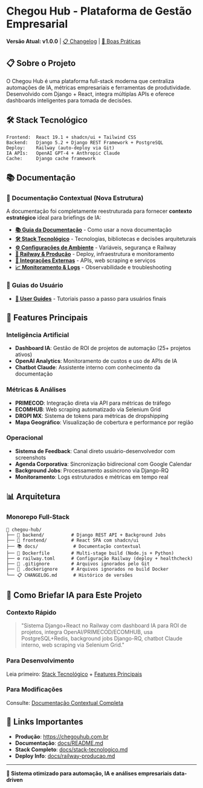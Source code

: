 # Chegou Hub - Plataforma de Gestão Empresarial

**Versão Atual: v1.0.0** | [📋 Changelog](CHANGELOG.md) | [📌 Boas Práticas](docs/boaspraticas.md)

## 📋 Sobre o Projeto

O Chegou Hub é uma plataforma full-stack moderna que centraliza automações de IA, métricas empresariais e ferramentas de produtividade. Desenvolvido com Django + React, integra múltiplas APIs e oferece dashboards inteligentes para tomada de decisões.

## 🛠️ Stack Tecnológico

```
Frontend:  React 19.1 + shadcn/ui + Tailwind CSS
Backend:   Django 5.2 + Django REST Framework + PostgreSQL
Deploy:    Railway (auto-deploy via Git)
IA APIs:   OpenAI GPT-4 + Anthropic Claude
Cache:     Django cache framework
```

## 📚 Documentação

### 🎯 **Documentação Contextual** (Nova Estrutura)
A documentação foi completamente reestruturada para fornecer **contexto estratégico** ideal para briefings de IA:

- **[📚 Guia da Documentação](docs/README.md)** - Como usar a nova documentação
- **[🛠️ Stack Tecnológico](docs/stack-tecnologico.md)** - Tecnologias, bibliotecas e decisões arquiteturais
- **[⚙️ Configurações de Ambiente](docs/configuracoes-ambiente.md)** - Variáveis, segurança e Railway
- **[🚀 Railway & Produção](docs/railway-producao.md)** - Deploy, infraestrutura e monitoramento
- **[🔗 Integrações Externas](docs/integracoes-externas.md)** - APIs, web scraping e serviços
- **[📈 Monitoramento & Logs](docs/monitoramento-logs.md)** - Observabilidade e troubleshooting

### 📖 **Guias do Usuário**
- **[📁 User Guides](docs/user-guides/)** - Tutoriais passo a passo para usuários finais

## 🤖 Features Principais

### **Inteligência Artificial**
- **Dashboard IA**: Gestão de ROI de projetos de automação (25+ projetos ativos)
- **OpenAI Analytics**: Monitoramento de custos e uso de APIs de IA
- **Chatbot Claude**: Assistente interno com conhecimento da documentação

### **Métricas & Análises**
- **PRIMECOD**: Integração direta via API para métricas de tráfego
- **ECOMHUB**: Web scraping automatizado via Selenium Grid
- **DROPI MX**: Sistema de tokens para métricas de dropshipping
- **Mapa Geográfico**: Visualização de cobertura e performance por região

### **Operacional**
- **Sistema de Feedback**: Canal direto usuário-desenvolvedor com screenshots
- **Agenda Corporativa**: Sincronização bidirecional com Google Calendar
- **Background Jobs**: Processamento assíncrono via Django-RQ
- **Monitoramento**: Logs estruturados e métricas em tempo real

## 📊 Arquitetura

### Monorepo Full-Stack
```
📁 chegou-hub/
├── 🔧 backend/          # Django REST API + Background Jobs
├── 🎨 frontend/         # React SPA com shadcn/ui
├── 📚 docs/             # Documentação contextual
├── 🚀 Dockerfile        # Multi-stage build (Node.js + Python)
├── ⚙️ railway.toml      # Configuração Railway (deploy + healthcheck)
├── 🚫 .gitignore        # Arquivos ignorados pelo Git
├── 🐳 .dockerignore     # Arquivos ignorados no build Docker
└── 📋 CHANGELOG.md      # Histórico de versões
```

## 🎯 Como Briefar IA para Este Projeto

### Contexto Rápido
> "Sistema Django+React no Railway com dashboard IA para ROI de projetos, integra OpenAI/PRIMECOD/ECOMHUB, usa PostgreSQL+Redis, background jobs Django-RQ, chatbot Claude interno, web scraping via Selenium Grid."

### Para Desenvolvimento
Leia primeiro: [Stack Tecnológico](docs/stack-tecnologico.md) + [Features Principais](docs/features-principais.md)

### Para Modificações
Consulte: [Documentação Contextual Completa](docs/README.md)

## 🔗 Links Importantes

- **Produção**: https://chegouhub.com.br
- **Documentação**: [docs/README.md](docs/README.md)
- **Stack Completo**: [docs/stack-tecnologico.md](docs/stack-tecnologico.md)
- **Deploy Info**: [docs/railway-producao.md](docs/railway-producao.md)

---

**🤖 Sistema otimizado para automação, IA e análises empresariais data-driven**